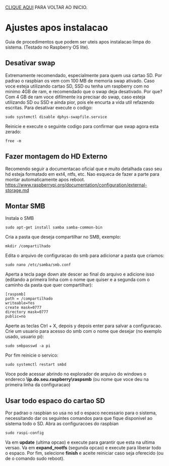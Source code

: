 [CLIQUE AQUI](https://fpatrick.github.io/tutoriaisrpi/) PARA VOLTAR AO INICIO.

# Ajustes apos instalacao
Guia de procedimentos que podem ser uteis apos instalacao limpa do sistema. (Testado no Raspberry OS lite).

## Desativar swap
Extremamente recomendado, especialmente para quem usa cartao SD. Por padrao o raspbian os vem com 100 MB de memoria swap ativado. Caso voce esteja utilizando cartao SD, SSD ou tenha um raspberry com no minimo 4GB de ram, e recomendado que o swap deja desativado. Por que? Com 4 GB de ram voce difilmente ira precisar do swap, caso esteja utilizando SD ou SSD e ainda pior, pois ele encurta a vida util refazendo escritas. 
Para desativar execute o codigo: 
```
sudo systemctl disable dphys-swapfile.service
```
Reinicie e execute o seguinte codigo para confirmar que swap agora esta zerado:
```
free -m
```
## Fazer montagem do HD Externo
Recomendo seguir a documentacao oficial que e muito detalhada caso seu hd esteja formatado em ext4, ntfs, etc. Nao esqueca de fazer a parte para montar automaticamente apos reboot. https://www.raspberrypi.org/documentation/configuration/external-storage.md

## Montar SMB
Instala o SMB
```
sudo apt-get install samba samba-common-bin
```
Cria a pasta que deseja compartilhar no SMB, exemplo:
```
mkdir /compartilhado
```
Edita o arquivo de configuracao do smb para adicionar a pasta que criamos:
```
sudo nano /etc/samba/smb.conf
```
Aperta a tecla page down ate descer ao final do arquivo e adicione isso (editando a primeira linha com o nome que quiser e a segunda com o caminho da pasta que quer compartilhar):
```
[raspsmb]
path = /compartilhado
writeable=Yes
create mask=0777
directory mask=0777
public=no
```
Aperte as teclas Ctrl + X, depois y depois enter para salvar a configuracao.
Crie um usuario para acesso do smb com o nome que desejar (no exemplo usado, usuario pi):
```
sudo smbpasswd -a pi
```
Por fim reinicie o servico:
```
sudo systemctl restart smbd
```
Voce pode acessar abrindo no explorador de arquivo do windows o endereco **\\ip.do.seu.raspberry\raspsmb** (ou nome que voce deu na primeira linha da configuracao)

## Usar todo espaco do cartao SD
Por padrao o raspbian so usa no sd o espaco necessario para o sistema, necessitando dar os seguintes comandos para que fique disponivel ao sistema todo o SD.
Abra as configuracoes do raspbian
```
sudo raspi-config
```
Va em **update** (ultima opcao) e execute para garantir que esta na ultima versao.
Va em **expand_rootfs** (segunda opcao) e execute para liberar todo o espaco.
Por fim, selecione **finish** e aceite reiniciar caso seja oferecido (ou de o comando sudo reboot).

